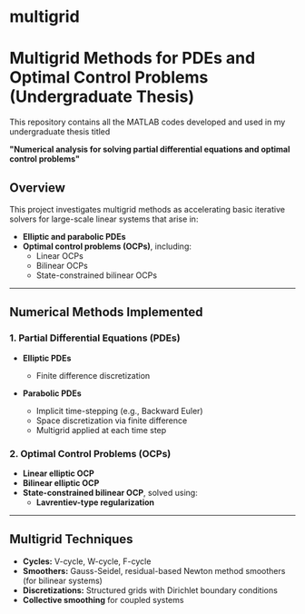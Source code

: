 # multigrid

# Multigrid Methods for PDEs and Optimal Control Problems (Undergraduate Thesis)

This repository contains all the MATLAB codes developed and used in my undergraduate thesis titled

**"Numerical analysis for solving partial differential equations and optimal control problems"**

## Overview

This project investigates multigrid methods as accelerating basic iterative solvers for large-scale linear systems that arise in:
- **Elliptic and parabolic PDEs**
- **Optimal control problems (OCPs)**, including:
  - Linear OCPs
  - Bilinear OCPs
  - State-constrained bilinear OCPs

---

## Numerical Methods Implemented

### 1. Partial Differential Equations (PDEs)
- **Elliptic PDEs**
  - Finite difference discretization

- **Parabolic PDEs**
  - Implicit time-stepping (e.g., Backward Euler)
  - Space discretization via finite difference
  - Multigrid applied at each time step

### 2. Optimal Control Problems (OCPs)
- **Linear elliptic OCP** 
- **Bilinear elliptic OCP**
- **State-constrained bilinear OCP**, solved using:
  - **Lavrentiev-type regularization**

---

## Multigrid Techniques

- **Cycles:** V-cycle, W-cycle, F-cycle
- **Smoothers:** Gauss-Seidel, residual-based Newton method smoothers (for bilinear systems)
- **Discretizations:** Structured grids with Dirichlet boundary conditions
- **Collective smoothing** for coupled systems

